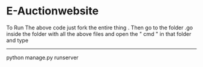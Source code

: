 # E-Auctionwebsite
To Run The above code just fork the entire thing .
Then go to the folder .go inside the folder with all the above files and open the " cmd " in that folder and type 

---
python manage.py runserver

